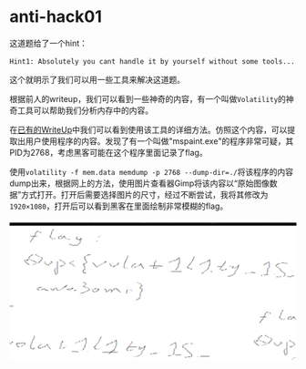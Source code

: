 # anti-hack01
这道题给了一个hint：
```
Hint1: Absolutely you cant handle it by yourself without some tools...
```
这个就明示了我们可以用一些工具来解决这道题。

根据前人的writeup，我们可以看到一些神奇的内容，有一个叫做`Volatility`的神奇工具可以帮助我们分析内存中的内容。

在[已有的WriteUp](https://www.freebuf.com/news/145262.html)中我们可以看到使用该工具的详细方法。仿照这个内容，可以提取出用户使用程序的内容。发现了有一个叫做"mspaint.exe"的程序非常可疑，其PID为2768，考虑黑客可能在这个程序里面记录了flag。

使用`volatility -f mem.data memdump -p 2768 --dump-dir=./`将该程序的内容dump出来，根据网上的方法，使用图片查看器Gimp将该内容以“原始图像数据”方式打开。打开后需要选择图片的尺寸，经过不断尝试，我将其修改为`1920×1080`，打开后可以看到黑客在里面绘制非常模糊的flag。

![image](../img/anti-hack011.png)